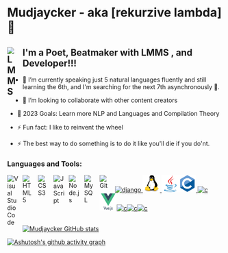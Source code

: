 # Mudjaycker  - aka [rekurzive lambda] 👋 



## I'm a Poet, Beatmaker with LMMS <img align="left" alt="LMMS" width="26px" src="https://lmms.io/img/logo_sm.png" style="padding-right:10px;" /> , and Developer!!!


- 🌱 I’m currently speaking just 5 natural languages fluently and still learning the 6th, and I'm searching for the next 7th asynchronously 🤣.
- 👯 I’m looking to collaborate with other content creators
- 🥅 2023 Goals: Learn more NLP and Languages and Compilation Theory
- ⚡ Fun fact: I like to reinvent the wheel

- ⚡ The best way to do something is to do it like you'll die if you do'nt.


### Languages and Tools:

<img align="left" alt="Visual Studio Code" width="26px" src="https://cdn.jsdelivr.net/gh/devicons/devicon/icons/vscode/vscode-original.svg" style="padding-right:10px;" />
<img align="left" alt="HTML5" width="26px" src="https://cdn.jsdelivr.net/gh/devicons/devicon/icons/html5/html5-original.svg" style="padding-right:10px;" />
<img align="left" alt="CSS3" width="26px" src="https://cdn.jsdelivr.net/gh/devicons/devicon/icons/css3/css3-original.svg" style="padding-right:10px;" />

<img align="left" alt="JavaScript" width="26px" src="https://cdn.jsdelivr.net/gh/devicons/devicon/icons/javascript/javascript-original.svg" style="padding-right:10px;" />



<img align="left" alt="Node.js" width="26px" src="https://cdn.jsdelivr.net/gh/devicons/devicon/icons/nodejs/nodejs-original.svg" style="padding-right:10px;" />


<img align="left" alt="MySQL" width="26px" src="https://cdn.jsdelivr.net/gh/devicons/devicon/icons/mysql/mysql-original.svg" style="padding-right:10px;" />
<img align="left" alt="Git" width="26px" src="https://cdn.jsdelivr.net/gh/devicons/devicon/icons/git/git-original.svg" style="padding-right:10px;" />
<a href="https://www.djangoproject.com/" target="_blank" rel="noreferrer"> <img src="https://static.djangoproject.com/img/logos/django-logo-negative.svg" alt="django" width="80" height="40"/><a href="https://www.linux.org/" target="_blank" rel="noreferrer"> <img src="https://raw.githubusercontent.com/devicons/devicon/master/icons/linux/linux-original.svg" alt="linux" width="40" height="40"/> </a><a href="https://www.java.com" target="_blank" rel="noreferrer"> <img src="https://raw.githubusercontent.com/devicons/devicon/master/icons/java/java-original.svg" alt="java" width="40" height="40"/></a><a href="https://www.cprogramming.com/" target="_blank" rel="noreferrer"><img src="https://raw.githubusercontent.com/devicons/devicon/master/icons/c/c-original.svg" alt="c" width="40" height="40"/> </a><a href="https://svelte.dev/" target="_blank" rel="noreferrer"><img src="https://svelte.dev/favicon.png" alt="c" width="40" height="40"/></a><a href="https://vuejs.org/" target="_blank" rel="noreferrer"><img src="https://raw.githubusercontent.com/devicons/devicon/master/icons/vuejs/vuejs-original-wordmark.svg" alt="vuejs" width="40" height="40"/></a><a href="https://flask.palletsprojects.com/en/2.2.x/" target="_blank" rel="noreferrer"><img src="https://flask.palletsprojects.com/en/2.2.x/_static/flask-icon.png" alt="c" width="40" height="40"/></a><a href="https://www.python.org/" target="_blank" rel="noreferrer"><img src="https://www.python.org/static/favicon.ico" alt="c" width="40" height="40"/></a><a href="https://www.django-rest-framework.org/" target="_blank" rel="noreferrer"><img src="https://www.django-rest-framework.org/img/favicon.ico" alt="c" width="40" height="40"/></a>


<br />
<br />

[![Mudjaycker GitHub stats](https://github-readme-stats.vercel.app/api/top-langs?username=mudjaycker&theme=algolia&show_icons=true&hide=html,css)](https://github.com/mudjaycker)


[![Ashutosh's github activity graph](https://github-readme-activity-graph.vercel.app/graph?username=mudjaycker&point=403d3d&area=true&hide_border=true&theme=github)](https://github.com/ashutosh00710/github-readme-activity-graph)

